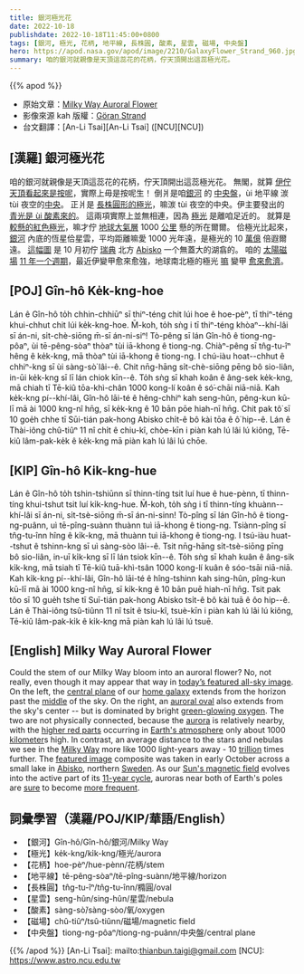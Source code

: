 ```yaml
---
title: 銀河極光花
date: 2022-10-18
publishdate: 2022-10-18T11:45:00+0800
tags: [銀河, 極光, 花柄, 地平線, 長株圓, 酸素, 星雲, 磁場, 中央盤]
hero: https://apod.nasa.gov/apod/image/2210/GalaxyFlower_Strand_960.jpg
summary: 咱的銀河就親像是天頂這蕊花的花柄，佇天頂開出這蕊極光花。
---
```


{{% apod %}}

- 原始文章：[Milky Way Auroral Flower](https://apod.nasa.gov/apod/ap221018.html)
- 影像來源 kah 版權：[Göran Strand](https://astrofotografen.se/)
- 台文翻譯：[An-Li Tsai][An-Li Tsai] ([NCU][NCU])

## [漢羅] 銀河極光花
咱的銀河就親像是天頂這蕊花的花柄，佇天頂開出這蕊極光花。
無閣，就算 [伊佇天頂看起來是按呢][today’s featured all-sky image]，實際上毋是按呢生！
倒爿是咱[銀河][home galaxy] 的 [中央盤][central plane]，ùi 地平線 湠 tùi 夜空的[中央][middle]。
正爿是 [長株圓形的極光][auroral oval]，嘛湠 tùi 夜空的中央。伊主要發出的 [青光是 ùi 酸素來的][green-glowing oxygen]。
這兩項實際上並無相連，因為 [極光][aurora] 是離咱足近的。
就算是 [較懸的紅色極光][higher red parts t]，嘛才佇 [地球大氣層][Earth's atmosphere] 1000 [公里][kilometer] 懸的所在爾爾。
佮極光比起來，[銀河][Milky Way] 內底的恆星佮星雲，平均距離嘛愛 1000 光年遠，是極光的 10 [萬億][trillion] 倍遐爾遠。
[這幅圖][featured image] 是 10 月初佇 [瑞典][Sweden] 北方 [Abisko][Abisko] 一个無蓋大的湖翕的。
咱的 [太陽磁場][Sun's magnetic field] [11 年一个週期][11-year cycle]，最近伊變甲愈來愈強，地球南北極的極光 [嘛][sure] 變甲 [愈來愈濟][more frequent]。

## [POJ] Gîn-hô Ke̍k-kng-hoe
Lán ê Gîn-hô to̍h chhin-chhiūⁿ sī thiⁿ-téng chit lúi hoe ê hoe-pèⁿ, tī thiⁿ-téng khui-chhut chit lúi ke̍k-kng-hoe.
M̄-koh, to̍h sǹg i tī thiⁿ-téng khòaⁿ--khí-lâi sī án-ni, si̍t-chè-siōng m̄-sī án-ni-siⁿ!
Tò-pêng sī lán Gîn-hô ê tiong-ng-pôaⁿ, ùi tē-pêng-sòaⁿ thòaⁿ tùi iā-khong ê tiong-ng.
Chiàⁿ-pêng sī tn̂g-tu-îⁿ hêng ê ke̍k-kng, mā thòaⁿ tùi iā-khong ê tiong-ng.
I chú-iàu hoat--chhut ê chhiⁿ-kng sī ùi sàng-sò͘ lâi--ê.
Chit nn̄g-hāng si̍t-chè-siōng pēng bô sio-liân, in-ūi ke̍k-kng sī lī lán chiok kīn--ê.
To̍h sǹg sī khah koân ê âng-sek ke̍k-kng, mā chiah tī Tē-kiû tōa-khì-chân 1000 kong-lí koân ê só͘-chāi niā-niā.
Kah ke̍k-kng pí--khí-lâi, Gîn-hô lāi-té ê hêng-chhiⁿ kah seng-hûn, pêng-kun kū-lī mā ài 1000 kng-nî hn̄g, sī ke̍k-kng ê 10 bān pōe hiah-nī hn̄g.
Chit pak tô͘ sī 10 goe̍h chhe tī Sūi-tián pak-hong Abisko chi̍t-ê bô kài tōa ê ô͘ hip--ê.
Lán ê Thài-iông chû-tiûⁿ 11 nî chi̍t ê chiu-kî, chòe-kīn i piàn kah lú lâi lú kiông, Tē-kiû lâm-pak-ke̍k ê ke̍k-kng mā piàn kah lú lâi lú chōe.


## [KIP] Gîn-hô Ki̍k-kng-hue
Lán ê Gîn-hô to̍h tshin-tshiūnn sī thinn-tíng tsit luí hue ê hue-pènn, tī thinn-tíng khui-tshut tsit luí ki̍k-kng-hue.
M̄-koh, to̍h sǹg i tī thinn-tíng khuànn--khí-lâi sī án-ni, si̍t-tsè-siōng m̄-sī án-ni-sinn!
Tò-pîng sī lán Gîn-hô ê tiong-ng-puânn, uì tē-pîng-suànn thuànn tuì iā-khong ê tiong-ng.
Tsiànn-pîng sī tn̂g-tu-înn hîng ê ki̍k-kng, mā thuànn tuì iā-khong ê tiong-ng.
I tsú-iàu huat--tshut ê tshinn-kng sī uì sàng-sòo lâi--ê.
Tsit nn̄g-hāng si̍t-tsè-siōng pīng bô sio-liân, in-uī ki̍k-kng sī lī lán tsiok kīn--ê.
To̍h sǹg sī khah kuân ê âng-sik ki̍k-kng, mā tsiah tī Tē-kiû tuā-khì-tsân 1000 kong-lí kuân ê sóo-tsāi niā-niā.
Kah ki̍k-kng pí--khí-lâi, Gîn-hô lāi-té ê hîng-tshinn kah sing-hûn, pîng-kun kū-lī mā ài 1000 kng-nî hn̄g, sī ki̍k-kng ê 10 bān puē hiah-nī hn̄g.
Tsit pak tôo sī 10 gue̍h tshe tī Suī-tián pak-hong Abisko tsi̍t-ê bô kài tuā ê ôo hip--ê.
Lán ê Thài-iông tsû-tiûnn 11 nî tsi̍t ê tsiu-kî, tsuè-kīn i piàn kah lú lâi lú kiông, Tē-kiû lâm-pak-ki̍k ê ki̍k-kng mā piàn kah lú lâi lú tsuē.

## [English] Milky Way Auroral Flower
Could the stem of our Milky Way bloom into an auroral flower?
No, not really, even though it may appear that way in [today’s featured all-sky image][today’s featured all-sky image].
On the left, the [central plane][central plane] of our [home galaxy][home galaxy] extends from the horizon past the [middle][middle] of the sky.
On the right, an [auroral oval][auroral oval] also extends from the sky's center -- but is dominated by bright [green-glowing oxygen][green-glowing oxygen].
The two are not physically connected, because the [aurora][aurora] is relatively nearby, with the [higher red parts][higher red parts e] occurring in [Earth's atmosphere][Earth's atmosphere] only about 1000 [kilometer][kilometer]s high.
In contrast, an average distance to the stars and nebulas we see in the [Milky Way][Milky Way] more like 1000 light-years away - 10 [trillion][trillion] times further.
The [featured image][featured image] composite was taken in early October across a small lake in [Abisko][Abisko], northern [Sweden][Sweden].
As our [Sun's magnetic field][Sun's magnetic field] evolves into the active part of its [11-year cycle][11-year cycle], auroras near both of Earth's poles are [sure][sure] to become [more frequent][more frequent].


## 詞彙學習（漢羅/POJ/KIP/華語/English）
- 【銀河】Gîn-hô/Gîn-hô/銀河/Milky Way
- 【極光】ke̍k-kng/ki̍k-kng/極光/aurora
- 【花柄】hoe-pèⁿ/hue-pènn/花柄/stem
- 【地平線】tē-pêng-sòaⁿ/tē-pîng-suànn/地平線/horizon
- 【長株圓】tn̂g-tu-îⁿ/tn̂g-tu-înn/橢圓/oval
- 【星雲】seng-hûn/sing-hûn/星雲/nebula
- 【酸素】sàng-sò͘/sàng-sòo/氧/oxygen
- 【磁場】chû-tiûⁿ/tsû-tiûnn/磁場/magnetic field
- 【中央盤】tiong-ng-pôaⁿ/tiong-ng-puânn/中央盤/central plane



{{% /apod %}}
[An-Li Tsai]: mailto:thianbun.taigi@gmail.com
[NCU]: https://www.astro.ncu.edu.tw

[copyright]: https://apod.nasa.gov/apod/fap/lib/about_apod.html#srapply
[License]: https://creativecommons.org/licenses/by/2.0/


[today’s featured all-sky image]:https://www.instagram.com/p/CjVdGd7t3bl/
[central plane]:https://apod.nasa.gov/apod/ap070930.html
[home galaxy]:https://apod.nasa.gov/apod/ap080606.html
[middle]:https://en.wikipedia.org/wiki/Zenith
[auroral oval]:https://science.nasa.gov/science-news/science-at-nasa/plasma_plume/bullet2
[green-glowing oxygen]:https://nordnorge.com/content/uploads/2020/09/Figures-low-res-10-1024x557.jpg
[aurora]:https://spaceplace.nasa.gov/aurora/en/
[higher red parts e]:https://apod.nasa.gov/apod/ap220404.html
[higher red parts t]:https://apod.tw/daily/20220404/
[Earth's atmosphere]:https://spaceplace.nasa.gov/atmosphere/en/
[kilometer]:https://exactlyhowlong.com/how-long-is-a-kilometer-and-why/
[Milky Way]:https://www.amnh.org/explore/ology/astronomy/the-milky-way-galaxy2
[trillion]:https://i2-prod.mirror.co.uk/incoming/article27598932.ece/ALTERNATES/n615/1_SWNS_SURPRISED_DOG_008.jpg
[featured image]:https://www.instagram.com/p/CjVdGd7t3bl/
[Abisko]:https://youtu.be/mWH-tsRoKMg
[Sweden]:https://en.wikipedia.org/wiki/Sweden
[Sun's magnetic field]:https://www.nasa.gov/feature/goddard/2016/understanding-the-magnetic-sun
[11-year cycle]:https://en.wikipedia.org/wiki/Solar_cycle
[sure]:https://apod.nasa.gov/apod/ap201109.html
[more frequent]:https://en.wikipedia.org/wiki/Solar_cycle_25#/media/File:Solar_Cycle_25_prediction_and_progression.png

